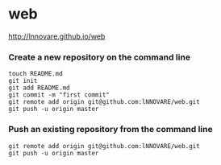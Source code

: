 web
===
http://lnnovare.github.io/web


### Create a new repository on the command line


```
touch README.md
git init
git add README.md
git commit -m "first commit"
git remote add origin git@github.com:lNNOVARE/web.git
git push -u origin master
```


### Push an existing repository from the command line

```
git remote add origin git@github.com:lNNOVARE/web.git
git push -u origin master
```
